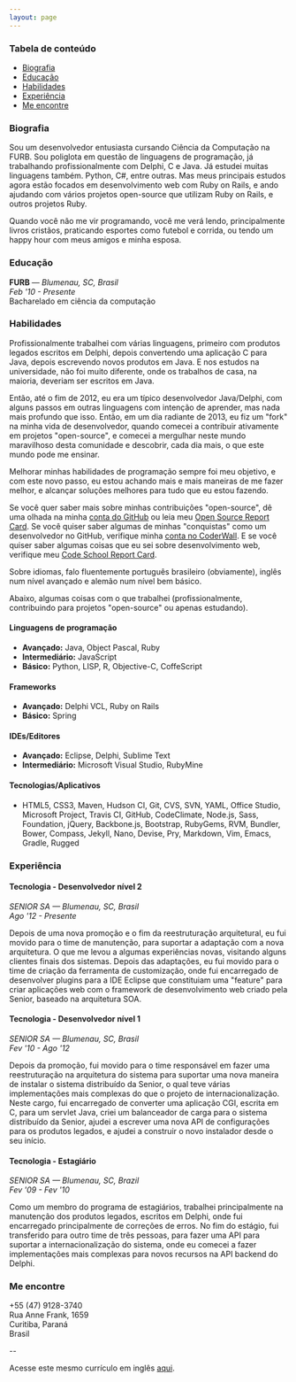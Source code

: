 ```yaml
---
layout: page
---
```


### Tabela de conteúdo

- [Biografia](#biography)
- [Educação](#education)
- [Habilidades](#skills)
- [Experiência](#work-exp)
- [Me encontre](#find-me)

<h3 id="biography">Biografia</h3>

Sou um desenvolvedor entusiasta cursando Ciência da Computação na FURB. Sou poliglota em questão de linguagens de programação, já trabalhando profissionalmente com Delphi, C e Java. Já estudei muitas linguagens também. Python, C#, entre outras. Mas meus principais estudos agora estão focados em desenvolvimento web com Ruby on Rails, e ando ajudando com vários projetos open-source que utilizam Ruby on Rails, e outros projetos Ruby.

Quando você não me vir programando, você me verá lendo, principalmente livros cristãos, praticando esportes como futebol e corrida, ou tendo um happy hour com meus amigos e minha esposa.

<h3 id="education">Educação</h3>

**FURB** &mdash; *Blumenau, SC, Brasil*<br/>
*Feb '10 - Presente*<br/>
Bacharelado em ciência da computação

<h3 id="skills">Habilidades</h3>

Profissionalmente trabalhei com várias linguagens, primeiro com produtos legados escritos em Delphi, depois convertendo uma aplicação C para Java, depois escrevendo novos produtos em Java. E nos estudos na universidade, não foi muito diferente, onde os trabalhos de casa, na maioria, deveriam ser escritos em Java.

Então, até o fim de 2012, eu era um típico desenvolvedor Java/Delphi, com alguns passos em outras linguagens com intenção de aprender, mas nada mais profundo que isso. Então, em um dia radiante de 2013, eu fiz um "fork" na minha vida de desenvolvedor, quando comecei a contribuir ativamente em projetos "open-source", e comecei a mergulhar neste mundo maravilhoso desta comunidade e descobrir, cada dia mais, o que este mundo pode me ensinar.

Melhorar minhas habilidades de programação sempre foi meu objetivo, e com este novo passo, eu estou achando mais e mais maneiras de me fazer melhor, e alcançar soluções melhores para tudo que eu estou fazendo.

Se você quer saber mais sobre minhas contribuições "open-source", dê uma olhada na minha [conta do GitHub](https://github.com/kelvinst) ou leia meu [Open Source Report Card](http://osrc.dfm.io/kelvinst). Se você quiser saber algumas de minhas "conquistas" como um desenvolvedor no GitHub, verifique minha [conta no CoderWall](https://coderwall.com/kelvinst). E se você quiser saber algumas coisas que eu sei sobre desenvolvimento web, verifique meu [Code School Report Card](https://www.codeschool.com/users/kelvinst).

Sobre idiomas, falo fluentemente português brasileiro (obviamente), inglês num nível avançado e alemão num nível bem básico.

Abaixo, algumas coisas com o que trabalhei (profissionalmente, contribuindo para projetos "open-source" ou apenas estudando).

#### Linguagens de programação

- **Avançado:** Java, Object Pascal, Ruby
- **Intermediário:** JavaScript
- **Básico:** Python, LISP, R, Objective-C, CoffeScript

#### Frameworks

- **Avançado:** Delphi VCL, Ruby on Rails
- **Básico:** Spring

#### IDEs/Editores

- **Avançado:** Eclipse, Delphi, Sublime Text
- **Intermediário:** Microsoft Visual Studio, RubyMine

#### Tecnologias/Aplicativos

- HTML5, CSS3, Maven, Hudson CI, Git, CVS, SVN, YAML, Office Studio, Microsoft Project, Travis CI, GitHub, CodeClimate, Node.js, Sass, Foundation, jQuery, Backbone.js, Bootstrap, RubyGems, RVM, Bundler, Bower, Compass, Jekyll, Nano, Devise, Pry, Markdown, Vim, Emacs, Gradle, Rugged

<h3 id="work-exp">Experiência</h3>


#### Tecnologia - Desenvolvedor nível 2

*SENIOR SA &mdash; Blumenau, SC, Brasil*<br/>
*Ago '12 - Presente*

Depois de uma nova promoção e o fim da reestruturação arquitetural, eu fui movido para o time de manutenção, para suportar a adaptação com a nova arquitetura. O que me levou a algumas experiências novas, visitando alguns clientes finais dos sistemas. Depois das adaptações, eu fui movido para o time de criação da ferramenta de customização, onde fui encarregado de desenvolver plugins para a IDE Eclipse que constituiam uma "feature" para criar aplicações web com o framework de desenvolvimento web criado pela Senior, baseado na arquitetura SOA.

#### Tecnologia - Desenvolvedor nível 1

*SENIOR SA &mdash; Blumenau, SC, Brasil*<br/>
*Fev '10 - Ago '12*

Depois da promoção, fui movido para o time responsável em fazer uma reestruturação na arquitetura do sistema para suportar uma nova maneira de instalar o sistema distribuído da Senior, o qual teve várias implementações mais complexas do que o projeto de internacionalização. Neste cargo, fui encarregado de converter uma aplicação CGI, escrita em C, para um servlet Java, criei um balanceador de carga para o sistema distribuído da Senior, ajudei a escrever uma nova API de configurações para os produtos legados, e ajudei a construir o novo instalador desde o seu início.

#### Tecnologia - Estagiário

*SENIOR SA &mdash; Blumenau, SC, Brazil*<br/>
*Fev '09 - Fev '10*

Como um membro do programa de estagiários, trabalhei principalmente na manutenção dos produtos legados, escritos em Delphi, onde fui encarregado principalmente de correções de erros. No fim do estágio, fui transferido para outro time de três pessoas, para fazer uma API para suportar a internacionalização do sistema, onde eu comecei a fazer implementações mais complexas para novos recursos na API backend do Delphi.

<h3 id="find-me">Me encontre</h3>

+55 (47) 9128-3740<br/>
Rua Anne Frank, 1659<br/>
Curitiba, Paraná<br/>
Brasil

--

Acesse este mesmo currículo em inglês [aqui]({{site.url}}/resume).
